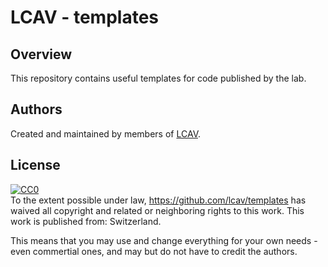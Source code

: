 # LCAV - templates

## Overview

This repository contains useful templates for code published by the lab.

## Authors

Created and maintained by members of [LCAV](lcav.epfl.ch).

## License

  <a rel="license"
     href="http://creativecommons.org/publicdomain/zero/1.0/">
    <img src="http://i.creativecommons.org/p/zero/1.0/88x31.png" style="border-style: none;" alt="CC0" />
  </a>
  <br>
  To the extent possible under law,
  <a rel="dct:publisher"
     href="https://github.com/lcav/templates">https://github.com/lcav/templates</a>
  has waived all copyright and related or neighboring rights to
  this work. 
This work is published from:
<span property="vcard:Country" datatype="dct:ISO3166"
      content="CH" about="github.com/lcav/templates">
  Switzerland</span>.

This means that you may use and change everything for your own needs - even commertial ones,
and may but do not have to credit the authors.

